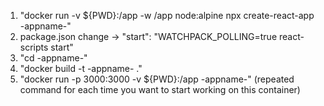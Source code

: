 1. "docker run -v ${PWD}:/app -w /app node:alpine npx create-react-app -appname-"
2. package.json change -> "start": "WATCHPACK_POLLING=true react-scripts start"
3. "cd -appname-"
4. "docker build -t -appname- ."
5. "docker run -p 3000:3000 -v ${PWD}:/app -appname-" (repeated command for each time you want to start working on this container)

